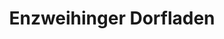 ---
title: "Enzweihinger Dorfladen"
url: /vaihingen-an-der-enz/enzweihinger-dorfladen/
shop: Lebensmittel
---